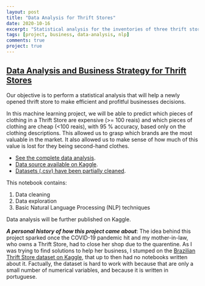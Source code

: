 ```yaml
---
layout: post
title: "Data Analysis for Thrift Stores"
date: 2020-10-16
excerpt: "Statistical analysis for the inventories of three thrift stores in Brazil."
tags: [project, business, data-analysis, nlp]
comments: true
project: true
---
```


## [Data Analysis and Business Strategy for Thrift Stores](https://github.com/pedroafleite/thrift_stores)

Our objective is to perform a statistical analysis that will help a newly opened thrift store to make efficient and profitful businesses decisions. 

In this machine learning project, we will be able to predict which pieces of clothing in a Thrift Store are expensive (>= 100 reais) and which pieces of clothing are cheap (<100 reais), with 95 % accuracy, based only on the clothing descriptions. This allowed us to grasp which brands are the most valuable in the market. It also allowed us to make sense of how much of this value is lost for they being second-hand clothes.

 - [See the complete data analysis](https://github.com/pedroafleite/thrift_stores/blob/master/thrift_store.md).
 - [Data source available on Kaggle](https://www.kaggle.com/mateuspgomes/brazil-thrift-stores-data).
 - [Datasets (.csv) have been partially cleaned](https://github.com/pedroafleite/thrift_stores/tree/master/fixed%20typos).
 
This notebook contains:
1. Data cleaning
2. Data exploration
3. Basic Natural Language Processing (NLP) techniques

Data analysis will be further published on Kaggle.

***A personal history of how this project came about***: The idea behind this project sparked once the COVID-19 pandemic hit and my mother-in-law, who owns a Thrift Store, had to close her shop due to the quarentine. As I was trying to find solutions to help her business, I stumped on the [Brazilian Thrift Store dataset on Kaggle](https://www.kaggle.com/mateuspgomes/brazil-thrift-stores-data), that up to then had no notebooks written about it. Factually, the dataset is hard to work with because that are only a small number of numerical variables, and because it is written in portuguese.

